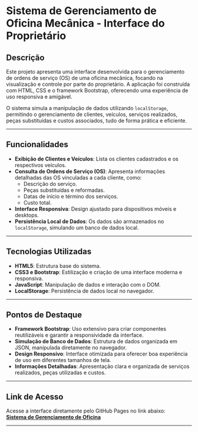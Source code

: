 # Sistema de Gerenciamento de Oficina Mecânica - Interface do Proprietário

## Descrição

Este projeto apresenta uma interface desenvolvida para o gerenciamento de ordens de serviço (OS) de uma oficina mecânica, focando na visualização e controle por parte do proprietário. A aplicação foi construída com HTML, CSS e o framework Bootstrap, oferecendo uma experiência de uso responsiva e amigável.

O sistema simula a manipulação de dados utilizando `localStorage`, permitindo o gerenciamento de clientes, veículos, serviços realizados, peças substituídas e custos associados, tudo de forma prática e eficiente.

---

## Funcionalidades

- **Exibição de Clientes e Veículos**: Lista os clientes cadastrados e os respectivos veículos.
- **Consulta de Ordens de Serviço (OS)**: Apresenta informações detalhadas das OS vinculadas a cada cliente, como:
  - Descrição do serviço.
  - Peças substituídas e reformadas.
  - Datas de início e término dos serviços.
  - Custo total.
- **Interface Responsiva**: Design ajustado para dispositivos móveis e desktops.
- **Persistência Local de Dados**: Os dados são armazenados no `localStorage`, simulando um banco de dados local.

---

## Tecnologias Utilizadas

- **HTML5**: Estrutura base do sistema.
- **CSS3 e Bootstrap**: Estilização e criação de uma interface moderna e responsiva.
- **JavaScript**: Manipulação de dados e interação com o DOM.
- **LocalStorage**: Persistência de dados local no navegador.

---

## Pontos de Destaque

- **Framework Bootstrap**: Uso extensivo para criar componentes reutilizáveis e garantir a responsividade da interface.
- **Simulação de Banco de Dados**: Estrutura de dados organizada em JSON, manipulada diretamente no navegador.
- **Design Responsivo**: Interface otimizada para oferecer boa experiência de uso em diferentes tamanhos de tela.
- **Informações Detalhadas**: Apresentação clara e organizada de serviços realizados, peças utilizadas e custos.

---

## Link de Acesso

Acesse a interface diretamente pelo GitHub Pages no link abaixo:  
[**Sistema de Gerenciamento de Oficina**](https://mireiatorres.github.io/servico_realz_proprietario/index.html#)

---
